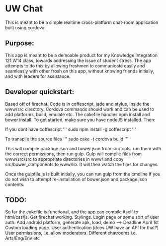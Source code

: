 # UW Chat

This is meant to be a simple realtime cross-platform chat-room application built using cordova. 

## Purpose:

This app is meant to be a demoable product for my Knowledge Integration 121 W14 class, towards addressing the issue of student stress.
The app attempts to do this by allowing freshmen to communicate easily and seamlessly with other frosh on this app, without knowing friends initially, and with leaders for assistance. 

## Developer quickstart:

Based off of firechat. Code is in coffescript, jade and stylus, inside the www/src directory. 
Cordova commands should work and can be used to add platforms, build, emulate etc. 
The cakefile handles npm install and bower install. 
To get started, make sure you have nodeJS installed. Then:

If you dont have coffescript 
'''
sudo npm install -g coffescript
'''

To transpile the source files
'''
sudo cake -t cordova build
'''

This will compile package.json and bower.json from src/tools, run them with the correct permissions, then run gulp.
Gulp will compile files from www/src/src to appropriate directories in www/ and copy src/bower_components to www/lib.
It will then watch the files for changes.

Once the gulpfile.js is built initially, you can run gulp from the cmdline if you do not wish to attempt re-installation of bower.json and package.json contents. 

## TODO:

So far the cakefile is functional, and the app can compile itself to html/css/js. 
Get firechat working.
Stylings.
Login page or some sort of user auth.
Add android platform, generate apk, load, demo --> Deadline April 1st
Custom loading page.
User authentication (does UW have an API for that?)
User permissions, i.e. allow moderators.
Different chatrooms i.e. Arts/Eng/Env etc